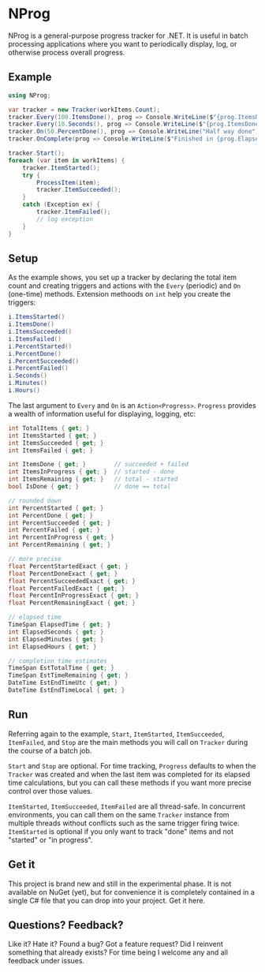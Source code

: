 # NProg

NProg is a general-purpose progress tracker for .NET. It is useful in batch processing applications where you want to periodically display, log, or otherwise process overall progress.

## Example

```C#
using NProg;

var tracker = new Tracker(workItems.Count);
tracker.Every(100.ItemsDone(), prog => Console.WriteLine($"{prog.ItemsDone} items done"));
tracker.Every(10.Seconds(), prog => Console.WriteLine($"{prog.ItemsDone} items done"));
tracker.On(50.PercentDone(), prog => Console.WriteLine("Half way done"));
tracker.OnComplete(prog => Console.WriteLine($"Finished in {prog.ElapsedSeconds} seconds"));

tracker.Start();
foreach (var item in workItems) {
	tracker.ItemStarted();
	try {
		ProcessItem(item);
		tracker.ItemSucceeded();
	}
	catch (Exception ex) {
		tracker.ItemFailed();
		// log exception
	}
}
```

## Setup

As the example shows, you set up a tracker by declaring the total item count and creating triggers and actions with the `Every` (periodic) and `On` (one-time) methods. Extension methoods on `int` help you create the triggers:

```C#
i.ItemsStarted()
i.ItemsDone()
i.ItemsSucceeded()
i.ItemsFailed()
i.PercentStarted()
i.PercentDone()
i.PercentSucceeded()
i.PercentFailed()
i.Seconds()
i.Minutes()
i.Hours()
```

The last argument to `Every` and `On` is an `Action<Progress>`. `Progress` provides a wealth of information useful for displaying, logging, etc:

```c#
int TotalItems { get; }
int ItemsStarted { get; }
int ItemsSucceeded { get; }
int ItemsFailed { get; }

int ItemsDone { get; }        // succeeded + failed
int ItemsInProgress { get; }  // started - done
int ItemsRemaining { get; }   // total - started
bool IsDone { get; }          // done == total

// rounded down
int PercentStarted { get; }
int PercentDone { get; }
int PercentSucceeded { get; }
int PercentFailed { get; }
int PercentInProgress { get; }
int PercentRemaining { get; }

// more precise
float PercentStartedExact { get; }
float PercentDoneExact { get; }
float PercentSucceededExact { get; }
float PercentFailedExact { get; }
float PercentInProgressExact { get; }
float PercentRemainingExact { get; }

// elapsed time
TimeSpan ElapsedTime { get; }
int ElapsedSeconds { get; }
int ElapsedMinutes { get; }
int ElapsedHours { get; }

// completion time estimates
TimeSpan EstTotalTime { get; }
TimeSpan EstTimeRemaining { get; }
DateTime EstEndTimeUtc { get; }
DateTime EstEndTimeLocal { get; }
```

## Run

Referring again to the example, `Start`, `ItemStarted`, `ItemSucceeded`, `ItemFailed`, and `Stop` are the main methods you will call on `Tracker` during the course of a batch job.

`Start` and `Stop` are optional. For time tracking, `Progress` defaults to when the `Tracker` was created and when the last item was completed for its elapsed time calculations, but you can call these methods if you want more precise control over those values.

`ItemStarted`, `ItemSucceeded`, `ItemFailed` are all thread-safe. In concurrent environments, you can call them on the same `Tracker` instance from multiple threads without conflicts such as the same trigger firing twice. `ItemStarted` is optional if you only want to track "done" items and not "started" or "in progress".
    
## Get it

This project is brand new and still in the experimental phase. It is not available on NuGet (yet), but for convenience it is completely contained in a single C# file that you can drop into your project. Get it here.

## Questions? Feedback?

Like it? Hate it? Found a bug? Got a feature request? Did I reinvent something that already exists? For time being I welcome any and all feedback under issues.

